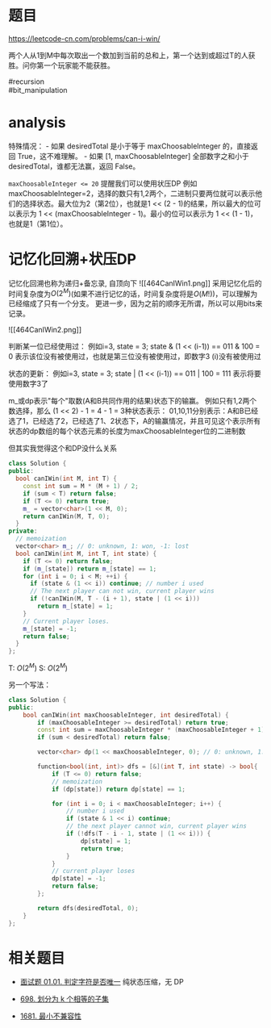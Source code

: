 # 题目
https://leetcode-cn.com/problems/can-i-win/

两个人从1到M中每次取出一个数加到当前的总和上，第一个达到或超过T的人获胜。问你第一个玩家能不能获胜。

#recursion  
#bit_manipulation 

# analysis
特殊情况：
	-   如果 desiredTotal 是小于等于 maxChoosableInteger 的，直接返回 True，这不难理解。
    -   如果 \[1, maxChoosableInteger\] 全部数字之和小于 desiredTotal，谁都无法赢，返回 False。

`maxChoosableInteger <= 20` 提醒我们可以使用状压DP
例如maxChoosableInteger=2，选择的数只有1,2两个，二进制只要两位就可以表示他们的选择状态。最大位为2（第2位），也就是1 << (2 - 1)的结果，所以最大的位可以表示为 1 << (maxChoosableInteger - 1)。最小的位可以表示为 1 << (1 - 1)，也就是1（第1位）。

# 记忆化回溯+状压DP
记忆化回溯也称为递归+备忘录, 自顶向下
![[464CanIWin1.png]]
采用记忆化后的时间复杂度为$O(2^M)$(如果不进行记忆的话，时间复杂度将是$O(M!)$)，可以理解为已经缩成了只有一个分支。
更进一步，因为之前的顺序无所谓，所以可以用bits来记录。

![[464CanIWin2.png]]

判断某一位已经使用过：
例如i=3, state = 3; state & (1 << (i-1)) == 011 & 100 = 0 表示该位没有被使用过，也就是第三位没有被使用过，即数字3 (i)没有被使用过

状态的更新：
例如i=3, state = 3; state | (1 << (i-1)) ==  011 | 100 = 111 表示将要使用数字3了

m_或dp表示"每个"取数(A和B共同作用的结果)状态下的输赢。
例如只有1,2两个数选择，那么 (1 << 2) - 1 = 4 - 1 = 3种状态表示：
01,10,11分别表示：A和B已经选了1，已经选了2，已经选了1、2状态下，A的输赢情况，并且可见这个表示所有状态的dp数组的每个状态元素的长度为maxChoosableInteger位的二进制数

但其实我觉得这个和DP没什么关系
```cpp
class Solution {
public:
  bool canIWin(int M, int T) {
    const int sum = M * (M + 1) / 2;
    if (sum < T) return false;
    if (T <= 0) return true;
    m_ = vector<char>(1 << M, 0);
    return canIWin(M, T, 0);
  }
private:
  // memoization
  vector<char> m_; // 0: unknown, 1: won, -1: lost
  bool canIWin(int M, int T, int state) {
    if (T <= 0) return false;
    if (m_[state]) return m_[state] == 1;
    for (int i = 0; i < M; ++i) {
      if (state & (1 << i)) continue; // number i used      
      // The next player can not win, current player wins
      if (!canIWin(M, T - (i + 1), state | (1 << i))) 
        return m_[state] = 1;
    }
    // Current player loses.
    m_[state] = -1;
    return false;
  }
};
```

T: $O(2^M)$
S: $O(2^M)$

另一个写法：
```cpp
class Solution {
public:
    bool canIWin(int maxChoosableInteger, int desiredTotal) {
        if (maxChoosableInteger >= desiredTotal) return true;
        const int sum = maxChoosableInteger * (maxChoosableInteger + 1) / 2;
        if (sum < desiredTotal) return false;

        vector<char> dp(1 << maxChoosableInteger, 0); // 0: unknown, 1: won, -1: lost

        function<bool(int, int)> dfs = [&](int T, int state) -> bool{
            if (T <= 0) return false;
			// memoization
            if (dp[state]) return dp[state] == 1;

            for (int i = 0; i < maxChoosableInteger; i++) {
				// number i used
                if (state & 1 << i) continue; 
                // the next player cannot win, current player wins
                if (!dfs(T - i - 1, state | (1 << i))) {
                    dp[state] = 1;
                    return true;
                }
            }
            // current player loses
            dp[state] = -1;
            return false;
        };

        return dfs(desiredTotal, 0);
    }
};
```

# 相关题目

-   [面试题 01.01. 判定字符是否唯一](https://github.com/azl397985856/leetcode/issues/432) 纯状态压缩，无 DP
    
-   [698\. 划分为 k 个相等的子集](https://leetcode-cn.com/problems/partition-to-k-equal-sum-subsets/)
    
-   [1681\. 最小不兼容性](https://leetcode-cn.com/problems/minimum-incompatibility/)